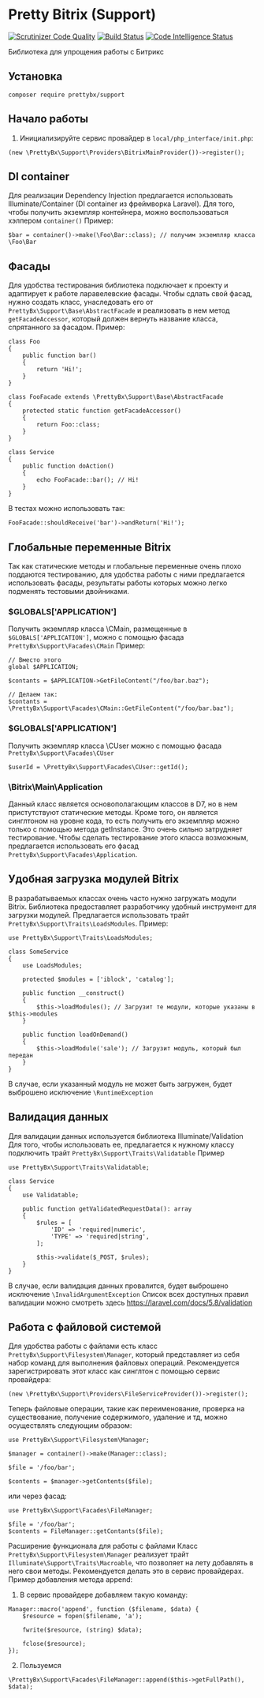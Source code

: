 # Pretty Bitrix (Support)

[![Scrutinizer Code Quality](https://scrutinizer-ci.com/g/artem-prozorov/prettybxsupport/badges/quality-score.png?b=master)](https://scrutinizer-ci.com/g/artem-prozorov/prettybxsupport/?branch=master)
[![Build Status](https://scrutinizer-ci.com/g/artem-prozorov/prettybxsupport/badges/build.png?b=master)](https://scrutinizer-ci.com/g/artem-prozorov/prettybxsupport/build-status/master)
[![Code Intelligence Status](https://scrutinizer-ci.com/g/artem-prozorov/prettybxsupport/badges/code-intelligence.svg?b=master)](https://scrutinizer-ci.com/code-intelligence)

Библиотека для упрощения работы с  Битрикс

## Установка

```
composer require prettybx/support
```

## Начало работы

1. Инициализируйте сервис провайдер в `local/php_interface/init.php`:
```
(new \PrettyBx\Support\Providers\BitrixMainProvider())->register();
```

## DI container
Для реализации Dependency Injection предлагается использовать Illuminate/Container (DI container из фреймворка Laravel).
Для того, чтобы получить экземпляр контейнера, можно воспользоваться хэлпером `container()`
Пример:
```
$bar = container()->make(\Foo\Bar::class); // получим экземпляр класса \Foo\Bar
```

## Фасады
Для удобства тестирования библиотека подключает к проекту и адаптирует к работе ларавелевские фасады. Чтобы сдлать свой фасад, нужно создать класс, унаследовать его от `PrettyBx\Support\Base\AbstractFacade` и реализовать в нем метод `getFacadeAccessor`, который должен вернуть название класса, спрятанного за фасадом.
Пример:
```
class Foo
{
    public function bar()
    {
        return 'Hi!';
    }
}

class FooFacade extends \PrettyBx\Support\Base\AbstractFacade
{
    protected static function getFacadeAccessor()
    {
        return Foo::class;
    }
}

class Service
{
    public function doAction()
    {
        echo FooFacade::bar(); // Hi!
    }
}
```
В тестах можно использовать так:
```
FooFacade::shouldReceive('bar')->andReturn('Hi!');
```

## Глобальные переменные Bitrix
Так как статические методы и глобальные переменные очень плохо поддаются тестированию, для удобства работы с ними предлагается использовать фасады, результаты работы которых можно легко подменять тестовыми двойниками.

### $GLOBALS['APPLICATION']
Получить экземпляр класса \CMain, размещенные в `$GLOBALS['APPLICATION']`, можно с помощью фасада `PrettyBx\Support\Facades\CMain`
Пример:
```
// Вместо этого
global $APPLICATION;

$contants = $APPLICATION->GetFileContent("/foo/bar.baz");

// Делаем так:
$contants = \PrettyBx\Support\Facades\CMain::GetFileContent("/foo/bar.baz");
```

### $GLOBALS['APPLICATION']
Получить экземпляр класса \CUser можно с помощью фасада `PrettyBx\Support\Facades\CUser`
```
$userId = \PrettyBx\Support\Facades\CUser::getId();
```

### \Bitrix\Main\Application
Данный класс является основополагающим классов в D7, но в нем пристутствуют статические методы. Кроме того, он является синглтоном на уровне кода, то есть получить его экземпляр можно только с помощью метода getInstance. Это очень сильно затрудняет тестирование. Чтобы сделать тестирование этого класса возможным, предлагается использовать его фасад `PrettyBx\Support\Facades\Application`.

## Удобная загрузка модулей Bitrix
В разрабатываемых классах очень часто нужно загружать модули Bitrix. Библиотека предоставляет разработчику удобный инструмент для загрузки модулей. Предлагается использовать трайт `PrettyBx\Support\Traits\LoadsModules`.
Пример:
```
use PrettyBx\Support\Traits\LoadsModules;

class SomeService
{
    use LoadsModules;

    protected $modules = ['iblock', 'catalog'];

    public function __construct()
    {
        $this->loadModules(); // Загрузит те модули, которые указаны в $this->modules
    }

    public function loadOnDemand()
    {
        $this->loadModule('sale'); // Загрузит модуль, который был передан
    }
}
```

В случае, если указанный модуль не может быть загружен, будет выброшено исключение `\RuntimeException`

## Валидация данных
Для валидации данных используется библиотека Illuminate/Validation
Для того, чтобы использовать ее, предлагается к нужному классу подключить трайт `PrettyBx\Support\Traits\Validatable`
Пример
```
use PrettyBx\Support\Traits\Validatable;

class Service
{
    use Validatable;

    public function getValidatedRequestData(): array
    {
        $rules = [
            'ID' => 'required|numeric',
            'TYPE' => 'required|string',
        ];

        $this->validate($_POST, $rules);
    }
}
```

В случае, если валидация данных провалится, будет выброшено исключение `\InvalidArgumentException`
Список всех доступных правил валидации можно смотреть здесь https://laravel.com/docs/5.8/validation

## Работа с файловой системой
Для удобства работы с файлами есть класс `PrettyBx\Support\Filesystem\Manager`, который представляет из себя набор команд для выполнения файловых операций. Рекомендуется зарегистрировать этот класс как синглтон с помощью сервис провайдера:
```
(new \PrettyBx\Support\Providers\FileServiceProvider())->register();
```

Теперь файловые операции, такие как переименование, проверка на существование, получение содержимого, удаление и тд, можно осуществлять следующим образом:
```
use PrettyBx\Support\Filesystem\Manager;

$manager = container()->make(Manager::class);

$file = '/foo/bar';

$contents = $manager->getContents($file);
```
или через фасад:
```
use PrettyBx\Support\Facades\FileManager;

$file = '/foo/bar';
$contents = FileManager::getContants($file);
```

Расширение функционала для работы с файлами
Класс `PrettyBx\Support\Filesystem\Manager` реализует трайт `Illuminate\Support\Traits\Macroable`, что позволяет на лету добавлять в него свои методы. Рекомендуется делать это в сервис провайдерах. Пример добавления метода append:
1. В сервис провайдере добавляем такую команду:
```
Manager::macro('append', function ($filename, $data) {
    $resource = fopen($filename, 'a');

    fwrite($resource, (string) $data);

    fclose($resource);
});
```
2. Пользуемся
```
\PrettyBx\Support\Facades\FileManager::append($this->getFullPath(), $data);
```


